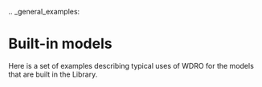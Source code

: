 .. _general_examples:

Built-in models
===============

Here is a set of examples describing typical uses of WDRO for the models that are built in the Library.
